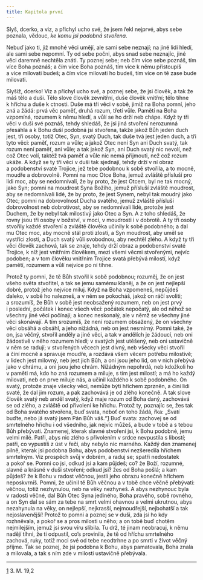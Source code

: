 ```yaml
---
title: Kapitola první
---
```


Slyš, dcerko, a viz, a přichyl ucho své, že jsem řekl nejprvé, abys sebe poznala, vědouc, _ke komu jsi podobná stvořena_.

Nebuď jako ti, již mnohé věci umějí, ale sami sebe neznají; na jiné lidi hledí, ale sami sebe nepomní. Ty od sebe počni, abys snad sebe neznajíc, jiné věci daremně nechtěla znáti. Ty poznej sebe; neb čím více sebe poznáš, tím více Boha poznáš; a čím více Boha poznáš, tím více k němu přistoupíš a více milovati budeš; a čím více milovati ho budeš, tím více on tě zase bude milovati.

Slyšiž, dcerko! Viz a přichyl ucho své, a poznej sebe, že jsi člověk, a tak že máš tělo a duši. Tělo slove člověk zevnitřní, duše člověk vnitřní; tělo tíhne k hříchu a duše k ctnosti. Duše má tři věci v sobě, jimiž na Boha pomní, jeho zná a žádá: prvá věc paměť, druhá rozum, třetí vůle. Pamětí na Boha vzpomíná, rozumem k němu hledí, a vůlí se ho drží neb chápe. Když ty tři věci v duši své poznáš, tehdy shledáš, že jsi jiná stvoření nerozumná přesáhla a k Bohu duší podobná jsi stvořena, takže jakož Bůh jeden duch jest, tři osoby, totiž Otec, Syn, svatý Duch, tak duše tvá jest jeden duch, a tři tyto věci: paměť, rozum a vůle; a jakož Otec není Syn ani Duch svatý, tak rozum není paměť, ani vůle; a tak jakož Syn, ani Duch svatý nic nevolí, než což Otec volí, taktéž tvá paměť a vůle nic nemá přijmouti, než což rozum ukáže. A když se ty tři věci v duši tak sjednají, tehdy drží v ní obraz a podobenství svaté Trojice, jež tebe podobnou k sobě stvořila, a to mocně, moudře a dobrovolně. Pomni na moc Otce Boha, jemuž zvláště přísluší pro lidi moc, aby se nedomnívali, že by proto, že jest Otcem, byl ne tak mocný, jako Syn; pomni na moudrost Syna Božího, jemuž přísluší zvláště moudrost, aby se nedomnívali lidé, že by proto, že jest Synem, nebyl tak moudrý jako Otec; pomni na dobrovolnost Ducha svatého, jemuž zvláště přísluší dobrovolnost neb dobrotivost, aby se nedomnívali lidé, protože jest Duchem, že by nebyl tak milostivý jako Otec a Syn. A z toho shledáš, že rovny jsou tři osoby v božství, v moci, v moudrosti i v dobrotě. A ty tři osoby stvořily každé stvoření a zvláště člověka učinily k sobě podobného; a dal mu Otec moc, aby mocně stál proti zlosti, a Syn moudrost, aby uměl se vystříci zlosti, a Duch svatý vůli svobodnou, aby nechtěl zlého. A když ty tři věci člověk zachová, tak se znaje, tehdy drží obraz a podobenství svaté Trojice, k níž jest vnitřním člověkem, mezi všemi věcmi stvořenými, nejvíc podoben; a v tom člověku vnitřním Trojice svatá přebývá milostí, když pamětí, rozumem a vůlí nejvíce po ní tíhne.

Protož ty pomni, že tě Bůh stvořil k sobě podobnou; rozuměj, že on jest všeho světa stvořitel, a tak se jemu samému klaněj, a že on jest nejlepší dobré, protož jeho nejvíce miluj. Když na Boha vzpomeneš, nepůjdeš daleko, v sobě ho nalezneš, a v něm se pokocháš, jakož on ráčí svoliti; a srozumíš, že Bůh v sobě jest neobsažený rozumem, neb on jest prvý i poslední, počátek i konec všech věcí: počátek nepočatý, ale od něhož se všechny jiné věci počínají; a konec neskonalý, ale v němž se všechny jiné věci skonávají. A tím srozumíš, že není rozumem obsažený, že on všechny věci obsáhá a obsáhl, a jeho nižádná, neb on jest nesmírný. Pomni také, že on, jsa věčný, stvořil anděly a jiné věci, a tak v andělích je žádoucí, neb oni žádostivě v něho rozumem hledí; v svatých jest utěšený, neb oni ustavičně v něm se radují; v stvořených věcech jest divný, neb všecky věci stvořil a činí mocně a spravuje moudře, a rozdává všem věcem potřebu milostivě; v lidech jest milovný, neb jest jich Bůh, a oni jsou jeho lid, on v nich přebývá jako v chrámu, a oni jsou jeho chrám. Nižádným nepohrdá, neb kdožkoli ho v paměti má, kdo ho zná rozumem a miluje, s tím jest milostí; a má ho každý milovati, neb on prve miluje nás, a učinil každého k sobě podobného. On svatý, protože znaje všecky věci, nemůže býti hříchem zprzněn, a činí lidi svaté, že dal jim rozum, a pak zachovává je od zlého konečně. A tak slove člověk svatý neb anděl svatý, když maje rozum od Boha daný, zachovává se od zlého, a zvláště od přivolení ke hříchu. Protož ty, poznajíc se, žes tak od Boha svatého stvořena, buď svata, neboť on toho žádá, řka: „Svatí buďte, nebo já svatý jsem Pán Bůh váš.“[1](./resources/undefined) Buď svata: zachovej se od smrtelného hříchu i od všedního, jak nejvíc můžeš, a bude v tobě a s tebou Bůh přebývati. Znamenej, kterak slavné stvoření jsi, k Bohu podobné, jemu velmi milé. Patři, abys nic zlého s přivolením v srdce nevpustila s libostí; patři, co vypustíš z úst v řeči, aby nebylo nic marného. Každý den znamenej pilně, kterak jsi podobna Bohu, abys podobenství nezšeredila hříchem smrtelným. Viz prospěch svůj v dobrém, a raduj se; spatři nedostatek a pokoř se. Pomni co jsi, odkud jsi a kam půjdeš; co? že Boží, rozumné, slavné a krásné v duši stvoření; odkud jsi? žes od Boha pošlá; a kam půjdeš? že k Bohu v radost věčnou, jestli jeho obrazu konečně hříchem neposkvrníš. Pomni, že učinil tě Bůh věčnou a v tobě chce věčně přebývati: věčnou, totiž nezhynulou, neb na věky nezhyneš. A abys nezhynouc byla v radosti věčné, dal Bůh Otec Syna jediného, Boha pravého, sobě rovného, a on Syn dal se sám za tebe na smrt velmi ohavnou a velmi ukrutnou, abys nezahynula na věky, on nejlepší, nejkrasší, nejmoudřejší, nejbohatší a tak nejoslavenější! Protož to pomni a poznej se v duši, zda jsi ho kdy rozhněvala, a pokoř se a pros milosti u něho; a on tobě buď chotěm nejmilejším, jemuž jsi svou víru slíbila. Tu drž, té jinam neobracuj, k němu nadějí tíhni, že ti odpustil, co’s provinila, že tě od hříchu smrtelného zachová, ruky, totiž moci své od tebe neodtrhne a po smrti v život věčný přijme. Tak se poznej, že jsi podobna k Bohu, abys pamatovala, Boha znala a milovala, a tak s ním zde v milosti ustavičně přebývala.

* * *

[1](./resources/undefined) 3. M. 19,2
